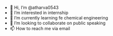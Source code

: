 - 👋 Hi, I’m @atharva0543
- 👀 I’m interested in internship
- 🌱 I’m currently learning fe chemical engineering
- 💞️ I’m looking to collaborate on public speaking 
- 📫 How to reach me via email

<!---
atharva0543/atharva0543 is a ✨ special ✨ repository because its `README.md` (this file) appears on your GitHub profile.
You can click the Preview link to take a look at your changes.
--->
